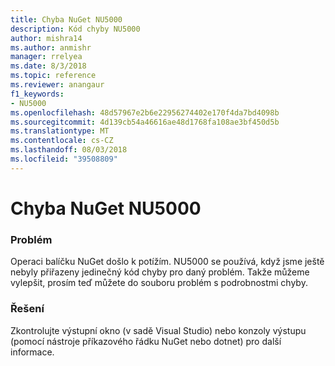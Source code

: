 ```yaml
---
title: Chyba NuGet NU5000
description: Kód chyby NU5000
author: mishra14
ms.author: anmishr
manager: rrelyea
ms.date: 8/3/2018
ms.topic: reference
ms.reviewer: anangaur
f1_keywords:
- NU5000
ms.openlocfilehash: 48d57967e2b6e22956274402e170f4da7bd4098b
ms.sourcegitcommit: 4d139cb54a46616ae48d1768fa108ae3bf450d5b
ms.translationtype: MT
ms.contentlocale: cs-CZ
ms.lasthandoff: 08/03/2018
ms.locfileid: "39508809"
---
```

# <a name="nuget-error-nu5000"></a>Chyba NuGet NU5000

### <a name="issue"></a>Problém

Operaci balíčku NuGet došlo k potížím. NU5000 se používá, když jsme ještě nebyly přiřazeny jedinečný kód chyby pro daný problém. Takže můžeme vylepšit, prosím teď můžete do souboru problém s podrobnostmi chyby.


### <a name="solution"></a>Řešení

Zkontrolujte výstupní okno (v sadě Visual Studio) nebo konzoly výstupu (pomocí nástroje příkazového řádku NuGet nebo dotnet) pro další informace.


